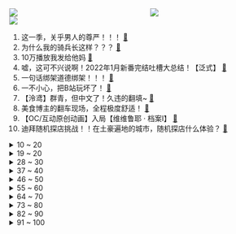 <div >
	<a style="float:left;width:55%;" href = "https://github.com/anuraghazra/github-readme-stats">
	 <img src = "https://github-readme-stats.vercel.app/api?username=iuuuuuaena&theme=buefy&show_icons=true"/>
	</a>
	<a  style="float:right;width:45%" href = "https://github.com/anuraghazra/github-readme-stats">
	 <img  src="https://github-readme-stats.vercel.app/api/top-langs/?username=anuraghazra&layout=compact"/>
	</a>
	</div>

[![](https://img.shields.io/badge/jxd-@jxdgogogo.xyz-yellowgreen.svg)](https://www.jxdgogogo.xyz)<br>
1. 这一季，关乎男人的尊严！！！ [:link:](//www.bilibili.com/video/BV1QT4y1e79k) <br>
2. 为什么我的骑兵长这样？？？ [:link:](//www.bilibili.com/video/BV1wa411i7yw) <br>
3. 10万播放我发给他妈 [:link:](//www.bilibili.com/video/BV1BZ4y1m7BE) <br>
4. 嘘，这可不兴说啊！2022年1月新番完结吐槽大总结！【泛式】 [:link:](//www.bilibili.com/video/BV19r4y1H7yc) <br>
5. 一句话绑架道德绑架！！！ [:link:](//www.bilibili.com/video/BV1G44y1P7Y3) <br>
6. 一不小心，把B站玩坏了！ [:link:](//www.bilibili.com/video/BV1ta41147JZ) <br>
7. 【泠鸢】群青，但中文了！久违的翻填~ [:link:](//www.bilibili.com/video/BV1tF41137H5) <br>
8. 美食博主的翻车现场，全程极度舒适！ [:link:](//www.bilibili.com/video/BV1di4y1Q7dW) <br>
9. 【OC/互动原创动画】入局【维维鲁耶 · 档案Ⅰ】 [:link:](//www.bilibili.com/video/BV1xu411i7MY) <br>
10. 迪拜随机探店挑战！！在土豪遍地的城市，随机探店什么体验？ [:link:](//www.bilibili.com/video/BV1Ti4y1X72m) <br>
<details>
<summary>10 ~ 20</summary>

11. 我感觉你状态不对，我想拉你一把 [:link:](//www.bilibili.com/video/BV1X5411S7JG) <br>
12. 听说这首歌是检验顶级vocal的唯一标准 [:link:](//www.bilibili.com/video/BV1c5411D7a4) <br>
13. 那些无法超越的台词与画面！ [:link:](//www.bilibili.com/video/BV1y34y1s7x7) <br>
14. 逛逛印度小卖店 [:link:](//www.bilibili.com/video/BV1ga41147zh) <br>
15. 哈哈哈哈！这是谁写的！？爆笑吐槽网络神级沙雕小说《拼夕夕系统附身，六万人砍不死我》！ [:link:](//www.bilibili.com/video/BV14u411i7Xz) <br>
16. 我，985废物，大家引以为戒 [:link:](//www.bilibili.com/video/BV1t3411H7Zw) <br>
17. “不能说毫无关系，只能说一模一样” [:link:](//www.bilibili.com/video/BV1rS4y1m7aa) <br>
18. “动力不详，遇强则强” [:link:](//www.bilibili.com/video/BV1mS4y1N7Ss) <br>
19. 师傅还是走个流程吧，直接剪怕你受不了 [:link:](//www.bilibili.com/video/BV18L4y1L75d) <br>
</details>
<details>
<summary>19 ~ 20</summary>

20. 【天赐的声音】周深 GAI周延《玫瑰少年》 [:link:](//www.bilibili.com/video/BV1xr4y1s7rr) <br>
21. 当 幸 福 来 敲 人 ！！！ [:link:](//www.bilibili.com/video/BV1fq4y1h7Pk) <br>
22. 欺骗餐教学，只有真正努力的人才有资格吃 [:link:](//www.bilibili.com/video/BV1bY4y1v7BA) <br>
23. 【Phigros/全球首杀】Sigma(Haocore Mix)~Regrets of The Yellow SP.? 1000000 ALL PERFECT [:link:](//www.bilibili.com/video/BV1vS4y1m78H) <br>
24. 千古孽缘！潘金莲西门庆勾搭成奸！《水浒传》P15 [:link:](//www.bilibili.com/video/BV1PT4y1v72K) <br>
25. 独角 [:link:](//www.bilibili.com/video/BV1xa41147Q4) <br>
26. 【NCT】 Cover | RENJUN - 认真的雪 (薛之谦) [:link:](//www.bilibili.com/video/BV11Z4y1m7b5) <br>
27. 【小鸡恰恰舞】超高难度版！ [:link:](//www.bilibili.com/video/BV1zP4y1K7oR) <br>
28. 被封在家快疯了，玩点解压小游戏 [:link:](//www.bilibili.com/video/BV1V44y1P7kC) <br>
</details>
<details>
<summary>28 ~ 30</summary>

29. 上海地铁停运阿姨走路去化疗，半路崩溃大哭：我走不动啊 [:link:](//www.bilibili.com/video/BV1ta4114756) <br>
30. 领导：我闺蜜的丑照不能删！ [:link:](//www.bilibili.com/video/BV1gY4y1W7fJ) <br>
31. 许嵩和米津玄师听完都沉默了 [:link:](//www.bilibili.com/video/BV1HT4y1v7HS) <br>
32. 这种快递千万不要收！ [:link:](//www.bilibili.com/video/BV1dZ4y1m7NY) <br>
33. 骗侄子理发，假装把他的耳朵给剃了，结果... 《东尼理发日记》 [:link:](//www.bilibili.com/video/BV1gS4y1K7bQ) <br>
34. 监考老师的这套词儿是不是都训练过啊？ [:link:](//www.bilibili.com/video/BV1xa41147jx) <br>
35. 3月26日，四川成都。22岁男子旅游误入老年团，相处2天后，从崩溃到融入…… [:link:](//www.bilibili.com/video/BV1uq4y1e7ZL) <br>
36. 十八通宵喝不醉，中年听歌流眼泪 [:link:](//www.bilibili.com/video/BV1tq4y1e7RW) <br>
37. 恋爱初期的尴尬 [:link:](//www.bilibili.com/video/BV1vY411J7aX) <br>
</details>
<details>
<summary>37 ~ 40</summary>

38. 老弟一年一度的忙忘生日（感谢黑车姬的饮水机电脑主机）@黑车姬 [:link:](//www.bilibili.com/video/BV1b44y1P7iX) <br>
39. 【原神花嫁】属于你我的约定 [:link:](//www.bilibili.com/video/BV18Y4y1v7rQ) <br>
40. “哪位乘客把猫猫带上车了？” [:link:](//www.bilibili.com/video/BV1JS4y117wW) <br>
41. 找妈妈要钱VS找爸爸要钱！ [:link:](//www.bilibili.com/video/BV1644y1P7cZ) <br>
42. 谁知道原来静悄悄的原唱长这样？ [:link:](//www.bilibili.com/video/BV1694y1o79a) <br>
43. “人 类 退 化 行 为 大 赏” [:link:](//www.bilibili.com/video/BV1qY411J77x) <br>
44. 【招行特供】悦动在春天的，是我们的 ❤️心跳光谱♬ [:link:](//www.bilibili.com/video/BV1Hq4y1e7Qh) <br>
45. 让你欲罢不能的10款steam神级软件，满足你“奇怪”的需求 [:link:](//www.bilibili.com/video/BV1a5411S7xm) <br>
46. 真的不是我 [:link:](//www.bilibili.com/video/BV1ci4y1X7t3) <br>
</details>
<details>
<summary>46 ~ 50</summary>

47. 这就是同一个公寓出来的演技，卧槽真绝！！！ [:link:](//www.bilibili.com/video/BV1k94y1o7JD) <br>
48. 《辉夜大小姐想让你告白》 [:link:](//www.bilibili.com/video/BV1wa411i7aZ) <br>
49. 我在罗翔的课上放了他的法考视频？ [:link:](//www.bilibili.com/video/BV1Y34y1s7b2) <br>
50. 【JOJO】真·黄金之风CG(那不勒斯黄金男团） [:link:](//www.bilibili.com/video/BV1f94y1o7d8) <br>
51. 坏人 [:link:](//www.bilibili.com/video/BV18Z4y1m7S1) <br>
52. 有人能管管这些阴间特效吗？？？？ [:link:](//www.bilibili.com/video/BV1i3411H7tb) <br>
53. 【warma】来一起上网冲浪！ [:link:](//www.bilibili.com/video/BV1Gq4y1e7ND) <br>
54. 【名利场】艾玛VS罗琳：谁是真正的女性榜样？ [:link:](//www.bilibili.com/video/BV1294y1o7so) <br>
55. 一个日本人如何参加抗战？ [:link:](//www.bilibili.com/video/BV1634y1s7GC) <br>
</details>
<details>
<summary>55 ~ 60</summary>

56. “千万不要加入荒泷派！”——神里绫人如是说 [:link:](//www.bilibili.com/video/BV1uq4y1a7uL) <br>
57. 某些物业是业主花钱请来的大爷吗？ [:link:](//www.bilibili.com/video/BV1YS4y1K7cK) <br>
58. 【愚人节】当 你 和 朋 友 讲 愚 人 节 笑 话 [:link:](//www.bilibili.com/video/BV1BP4y1K7ki) <br>
59. 中科院女博士们在研究所走廊上跳Helicopter [:link:](//www.bilibili.com/video/BV1wq4y1e7s3) <br>
60. 中国人听了都愣住的普通话，不过这小孩好有礼貌呀。 [:link:](//www.bilibili.com/video/BV1Nq4y1a79b) <br>
61. 21年过去，他的孩子加入了海军，妻子仍在等他回来 [:link:](//www.bilibili.com/video/BV1CS4y1m7mL) <br>
62. 【RAY】这致命的机械感！那个男人的终极座驾！爆改夜莺！ [:link:](//www.bilibili.com/video/BV19q4y1h7VX) <br>
63. 好 兄 弟 恰 恰 舞 [:link:](//www.bilibili.com/video/BV11Y411J7XQ) <br>
64. 打印代替手写 [:link:](//www.bilibili.com/video/BV1LP4y1K7Qs) <br>
</details>
<details>
<summary>64 ~ 70</summary>

65. 中国人不骗中国人！全网最简单C盘清理攻略 [:link:](//www.bilibili.com/video/BV1yZ4y1B764) <br>
66. 【STN快报第六季27】美国著名Rapper宣布参战 [:link:](//www.bilibili.com/video/BV1fS4y1N7E4) <br>
67. 不愧是重庆！这里也太热情了吧！ [:link:](//www.bilibili.com/video/BV16Y41177os) <br>
68. 国产独立武侠游戏 代号《锦衣卫》 16分钟实机流程演示 [:link:](//www.bilibili.com/video/BV13i4y1Q7nt) <br>
69. 【王老菊】王城鸡腿侠 | 艾尔登法环EP.15 [:link:](//www.bilibili.com/video/BV1nY41177RQ) <br>
70. 离谱！用书上的方法驯服男朋友，能成功吗？？？ [:link:](//www.bilibili.com/video/BV1MF41137Fu) <br>
71. 我欺骗了我的观众？ [:link:](//www.bilibili.com/video/BV1f5411S7bH) <br>
72. 奥 斯 卡 群 殴 事 件 [:link:](//www.bilibili.com/video/BV1Wa41147iF) <br>
73. 极致性价比的代价是什么？红米K50全系防水+跌落+拆解【新评科技】 [:link:](//www.bilibili.com/video/BV1or4y1H714) <br>
</details>
<details>
<summary>73 ~ 80</summary>

74. 买了一斤鱼泡只为可以鱼泡自由！最后大失所望 [:link:](//www.bilibili.com/video/BV1NF41137Xy) <br>
75. 被迫同居？！ 我家成女生宿舍了（第三期） [:link:](//www.bilibili.com/video/BV1iP4y1K7qx) <br>
76. 好家伙 开始造海岛了#1 [:link:](//www.bilibili.com/video/BV1b44y1P7xi) <br>
77. 【冯巩×华妃】你试过从天黑想到天亮的滋味吗 [:link:](//www.bilibili.com/video/BV1ES4y117zP) <br>
78. 深夜街边东北盒饭～沉甸甸都是料！三亚探店/无广试吃员 [:link:](//www.bilibili.com/video/BV1or4y1H7Dv) <br>
79. 自制伍六七第四季4 [:link:](//www.bilibili.com/video/BV1r94y1o7cb) <br>
80. 梅琳娜：老公！我再也不做木头人了！【爆笑老头环】 [:link:](//www.bilibili.com/video/BV1d94y1f7cQ) <br>
81. 参加日本小学生的毕业典礼 宿醉的老母亲只想早点回家睡回笼觉 [:link:](//www.bilibili.com/video/BV1XS4y1m77f) <br>
82. 【原神】他是你认识的那位黑蛇骑士吗？ [:link:](//www.bilibili.com/video/BV1Ci4y1Q7ff) <br>
</details>
<details>
<summary>82 ~ 90</summary>

83. 藏在重庆沟沟里的“下饭神器”，菜单没有价格，我却想多付钱！ [:link:](//www.bilibili.com/video/BV1694y1o7HP) <br>
84. 不同阶段学生过愚人节 [:link:](//www.bilibili.com/video/BV1K5411D7Nf) <br>
85. 【水果猎人】网络热门水果鉴定2 [:link:](//www.bilibili.com/video/BV1qL4y1L7JD) <br>
86. 【原神】用原神四十九位角色共谱一曲千本樱 [:link:](//www.bilibili.com/video/BV1t3411H7bH) <br>
87. 笑死！因为他十分钟的戏份，观众都希望男主别上线！ [:link:](//www.bilibili.com/video/BV1qY411J7Wb) <br>
88. “动物的悲欢并不相通” [:link:](//www.bilibili.com/video/BV1tF41137BU) <br>
89. 发量惊人的小哥 [:link:](//www.bilibili.com/video/BV1NP4y1K75N) <br>
90. “当病人质疑我的医术时”医生小哥一个举动网友直呼：资历上来了 [:link:](//www.bilibili.com/video/BV1RF411W7Jy) <br>
91. 生日上出现一个奇怪的人，好怪噢...再看一眼！ [:link:](//www.bilibili.com/video/BV18Y4y1W7TG) <br>
</details>
<details>
<summary>91 ~ 100</summary>

92. 【那些令人难忘的BOSS战】第43集·艾尔登法环·篇02 [:link:](//www.bilibili.com/video/BV1xu411i7fx) <br>
93. 烧 死 我 了 [:link:](//www.bilibili.com/video/BV12L4y1L77j) <br>
94. 这操作是人类能完成的？？ [:link:](//www.bilibili.com/video/BV1Gu411i7fb) <br>
95. 英语语法精讲合集 (全面, 通俗, 有趣 | 从零打造系统语法体系) [:link:](//www.bilibili.com/video/BV1XY411J7aG) <br>
96. 当你每过一段时间就会触发「变态事件」!! [:link:](//www.bilibili.com/video/BV1ES4y1K7aQ) <br>
97. 五个稀奇古怪的网站，浪费你46秒时间。 [:link:](//www.bilibili.com/video/BV1dq4y1e72u) <br>
98. 舔狗集团2022cypher [:link:](//www.bilibili.com/video/BV18Y4y1v7i8) <br>
99. 笑死，什么叫疯系扩散啊？！ [:link:](//www.bilibili.com/video/BV1w34y1t7x1) <br>
100. 良田东东和张欣怡的缘分还是从宿舍楼下开始，原因只是想抓一个普通女生把她拍成校花 [:link:](//www.bilibili.com/video/BV1hu411i7X7) <br>
</details>
